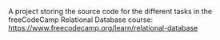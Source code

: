 A project storing the source code for the different tasks in the freeCodeCamp Relational Database course:
https://www.freecodecamp.org/learn/relational-database